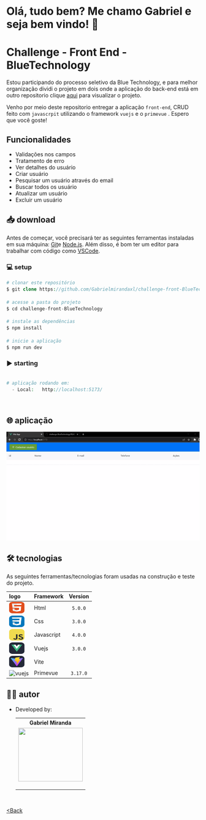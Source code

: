 # Olá, tudo bem? Me chamo Gabriel e seja bem vindo! 👋

# Challenge - Front End - BlueTechnology

 Estou participando do processo seletivo da Blue Technology, e para melhor organização dividi o projeto em dois onde a aplicação do back-end está em outro repositorio clique <a href="https://github.com/Gabrielmirandaxl/challenge-BlueTechnology">aqui</a> para visualizar o projeto.
 
Venho por meio deste repositorio entregar a aplicação `front-end`, CRUD feito com `javascrpit` utilizando o framework `vuejs` e o `primevue` . Espero que você goste!


## Funcionalidades

- Validações nos campos
- Tratamento de erro
- Ver detalhes do usuário
- Criar usuário
- Pesquisar um usuário através do email
- Buscar todos os usuário
- Atualizar um usuário
- Excluir um usuário


## 📥 download

Antes de começar, você precisará ter as seguintes ferramentas instaladas em sua máquina:
[Git](https://git-scm.com)e [Node.js](https://nodejs.org/en/).
Além disso, é bom ter um editor para trabalhar com código como [VSCode](https://code.visualstudio.com/).

### 💻 setup

```php
# clonar este repositório
$ git clone https://github.com/Gabrielmirandaxl/challenge-front-BlueTechnology

# acesse a pasta do projeto
$ cd challenge-front-BlueTechnology

# instale as dependências
$ npm install

# inicie a aplicação
$ npm run dev

```

### ▶ starting
```php

# aplicação rodando em:
  - Local:   http://localhost:5173/ 
```


<br>

## 🌐 aplicação
<img width="900" heigth="900"  src="https://github.com/Gabrielmirandaxl/gif/blob/main/2023-01-14%2021-46-26.gif">

<br>

## 🛠 tecnologias

As seguintes ferramentas/tecnologias foram usadas na construção e teste do projeto.
<br>

| logo               | Framework                  | Version      |
| :----------------- | :------------------------- | :----------: |
| <img align="center" alt="vue" height="30" width="40" src="https://github.com/tandpfun/skill-icons/blob/main/icons/HTML.svg">| Html  |  `5.0.0`       |
| <img align="center" alt="vue" height="30" width="40" src="https://github.com/tandpfun/skill-icons/blob/main/icons/CSS.svg">| Css  |  `3.0.0`       |
| <img align="center" alt="js" height="30" width="40" src="https://github.com/tandpfun/skill-icons/blob/main/icons/JavaScript.svg"> | Javascript |  `4.0.0`      |
| <img align="center" alt="vuejs" height="30" width="40" src="https://github.com/tandpfun/skill-icons/blob/main/icons/VueJS-Dark.svg"> | Vuejs   |  `3.0.0`       |
| <img align="center" alt="vuejs" height="30" width="40" src="https://github.com/tandpfun/skill-icons/blob/main/icons/Vite-Dark.svg"> | Vite   | 
| <img align="center" alt="vuejs" height="30" width="40" src="https://user-images.githubusercontent.com/82064724…93477002-97b5453f-bd92-43c0-aea1-e53c163dcec3.png"> | Primevue   |  `3.17.0`       |


              
## ✍🏼 autor


<div align=left>

- <table>
 <p>  Developed by:</p>
  <tr align=center>
    <th><strong> Gabriel Miranda </strong></th>
  </tr>
   <td>
      <a href="https://github.com/Gabrielmirandaxl">
        <img width="168" height="140" src="https://user-images.githubusercontent.com/82064724/179410818-bc9e953b-83b1-4f23-9d05-ad702abf0f29.png" > <p align="left">
</p></a>
    </td>

</table>
</div>

<div align=left>

<br>

	
 [<Back](#olá-tudo-bem-me-chamo-gabriel-e-seja-bem-vindo-)


